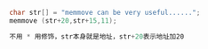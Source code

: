 

```objective-c
char str[] = "memmove can be very useful......";
memmove (str+20,str+15,11);

不用 * 用修饰，str本身就是地址，str+20表示地址加20
```

